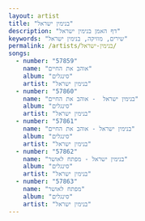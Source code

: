 ```yaml
---
layout: artist
title: "בנימין ישראל"
description: "דף האמן בנימין ישראל"
keywords: "שירים, מוזיקה, בנימין ישראל"
permalink: /artists/בנימין-ישראל/
songs:
  - number: "57859"
    name: "אוהב את החיים"
    album: "סינגלים"
    artist: "בנימין ישראל"
  - number: "57860"
    name: "בנימין ישראל  - אוהב את החיים"
    album: "סינגלים"
    artist: "בנימין ישראל"
  - number: "57861"
    name: "בנימין ישראל - אוהב את החיים"
    album: "סינגלים"
    artist: "בנימין ישראל"
  - number: "57862"
    name: "בנימין ישראל - מפתח לאושר"
    album: "סינגלים"
    artist: "בנימין ישראל"
  - number: "57863"
    name: "מפתח לאושר"
    album: "סינגלים"
    artist: "בנימין ישראל"
---
```

